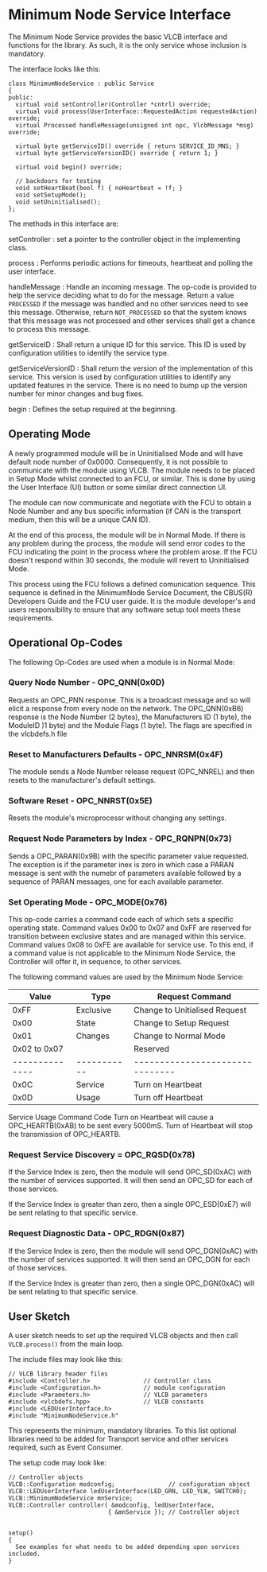 # Minimum Node Service Interface

The Minimum Node Service provides the basic VLCB interface and functions for the library. As such,
it is the only service whose inclusion is mandatory.

The interface looks like this:
```
class MinimumNodeService : public Service
{
public:
  virtual void setController(Controller *cntrl) override;
  virtual void process(UserInterface::RequestedAction requestedAction) override; 
  virtual Processed handleMessage(unsigned int opc, VlcbMessage *msg) override;

  virtual byte getServiceID() override { return SERVICE_ID_MNS; }
  virtual byte getServiceVersionID() override { return 1; }
  
  virtual void begin() override;
  
  // backdoors for testing
  void setHeartBeat(bool f) { noHeartbeat = !f; }
  void setSetupMode();
  void setUninitialised();
};
```

The methods in this interface are:

setController
: set a pointer to the controller object in the implementing class.

process
: Performs periodic actions for timeouts, heartbeat and polling the user interface.

handleMessage
: Handle an incoming message.
The op-code is provided to help the service deciding what to do for the message.
Return a value ```PROCESSED``` if the message was handled and no other services need
to see this message. 
Otherwise, return ```NOT_PROCESSED``` so that the system knows that this message was not
processed and other services shall get a chance to process this message.

getServiceID
: Shall return a unique ID for this service.
This ID is used by configuration utilities to identify the service type.

getServiceVersionID
: Shall return the version of the implementation of this service.
This version is used by configuration utilities to identify any updated features in the
service. 
There is no need to bump up the version number for minor changes and bug fixes.

begin
: Defines the setup required at the beginning. 

## Operating Mode

A newly programmed module will be in Uninitialised Mode and will have default node number of 0x0000.
Consequently, it is not possible to communicate with the module using VLCB. The module needs to be 
placed in Setup Mode whilst connected to an FCU, or similar. This is done by using the User 
Interface (UI) button or some similar direct connection UI.

The module can now communicate and negotiate with the FCU to obtain a Node Number and any bus 
specific information (if CAN is the transport medium, then this will be a unique CAN ID).

At the end of this process, the module will be in Normal Mode. If there is any problem during the
process, the module will send error codes to the FCU indicating the point in the process where the
problem arose.  If the FCU doesn't respond within 30 seconds, the module will revert to
Uninitialised Mode. 

This process using the FCU follows a defined comunication sequence. This sequence is defined in
the MinimumNode Service Document, the CBUS(R) Developers Guide and the FCU user guide.  It is the
module developer's and users responsibility to ensure that any software setup tool meets these
requirements.

## Operational Op-Codes

The following Op-Codes are used when a module is in Normal Mode:

### Query Node Number - OPC_QNN(0x0D)

Requests an OPC_PNN response.  This is a broadcast message and so will elicit a response from
every node on the network.  The OPC_QNN(0xB6) response is the Node Number (2 bytes), 
the Manufacturers ID (1 byte), the ModuleID )1 byte) and the Module Flags (1 byte).  The flags
are specified in the vlcbdefs.h file

### Reset to Manufacturers Defaults - OPC_NNRSM(0x4F)

The module sends a Node Number release request (OPC_NNREL) and then resets to the 
manufacturer's default settings.

### Software Reset - OPC_NNRST(0x5E)

Resets the module's microprocessr without changing any settings.

### Request Node Parameters by Index - OPC_RQNPN(0x73)

Sends a OPC_PARAN(0x9B) with the specific parameter value requested.  The exception is
if the parameter inex is zero in which case a PARAN message is sent with the numebr of 
parameters available followed by a sequence of PARAN messages, one for each available
parameter.

### Set Operating Mode - OPC_MODE(0x76)

This op-code carries a command code each of which sets a specific operating state.
Command values 0x00 to 0x07 and 0xFF are reserved for transition between exclusive states
and are managed within this service. Command values 0x08 to 0xFE are available for service
use. To this end, if a command value is not applicable to the Minimum Node Service, the 
Controller will offer it, in sequence, to other services.

The following command values are used by the Minimum Node Service:

|    Value     |   Type    |        Request Command        |
|--------------|-----------|-------------------------------|
|    0xFF      | Exclusive | Change to Unitialised Request |
|    0x00      | State     | Change to Setup Request       |
|    0x01      | Changes   | Change to Normal Mode         |
| 0x02 to 0x07 |           | Reserved                      |
|--------------|-----------|-------------------------------|
|    0x0C      | Service   | Turn on Heartbeat             |
|    0x0D      | Usage     | Turn off Heartbeat            |

Service Usage Command Code Turn on Heartbeat will cause a OPC_HEARTB(0xAB) to be sent every
5000mS.  Turn of Heartbeat will stop the transmission of OPC_HEARTB.

### Request Service Discovery = OPC_RQSD(0x78)

If the Service Index is zero, then the module will send OPC_SD(0xAC) with the number of 
services supported.  It will then send an OPC_SD for each of those services.

If the Service Index is greater than zero, then a single OPC_ESD(0xE7) will be sent relating
to that specific service.

### Request Diagnostic Data - OPC_RDGN(0x87)

If the Service Index is zero, then the module will send OPC_DGN(0xAC) with the number of 
services supported.  It will then send an OPC_DGN for each of those services.

If the Service Index is greater than zero, then a single OPC_DGN(0xAC) will be sent relating
to that specific service.

## User Sketch

A user sketch needs to set up the required VLCB objects and then call ```VLCB.process()``` from 
the main loop.

The include files may look like this:
```
// VLCB library header files
#include <Controller.h>               // Controller class
#include <Configuration.h>            // module configuration
#include <Parameters.h>               // VLCB parameters
#include <vlcbdefs.hpp>               // VLCB constants
#include <LEDUserInterface.h>
#include "MinimumNodeService.h"
```
This represents the minimum, mandatory libraries.  To this list optional libraries need to be
added for Transport service and other services required, such as Event Consumer.

The setup code may look like:
```
// Controller objects
VLCB::Configuration modconfig;               // configuration object
VLCB::LEDUserInterface ledUserInterface(LED_GRN, LED_YLW, SWITCH0);
VLCB::MinimumNodeService mnService;
VLCB::Controller controller( &modconfig, ledUserInterface,
                            { &mnService }); // Controller object


setup()
{
  See examples for what needs to be added depending upon services included.
}
```